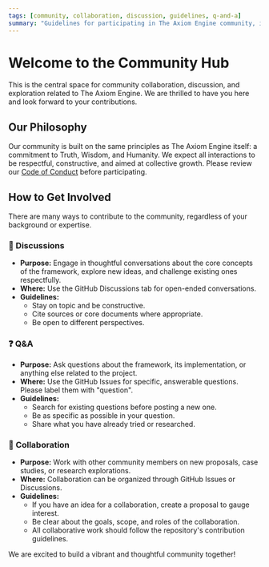 ```yaml
---
tags: [community, collaboration, discussion, guidelines, q-and-a]
summary: "Guidelines for participating in The Axiom Engine community, including discussions, Q&A, and collaboration."
---
```


# Welcome to the Community Hub

This is the central space for community collaboration, discussion, and exploration related to The Axiom Engine. We are thrilled to have you here and look forward to your contributions.

## Our Philosophy

Our community is built on the same principles as The Axiom Engine itself: a commitment to Truth, Wisdom, and Humanity. We expect all interactions to be respectful, constructive, and aimed at collective growth. Please review our [Code of Conduct](../CODE_OF_CONDUCT.md) before participating.

## How to Get Involved

There are many ways to contribute to the community, regardless of your background or expertise.

### 💬 Discussions

- **Purpose:** Engage in thoughtful conversations about the core concepts of the framework, explore new ideas, and challenge existing ones respectfully.
- **Where:** Use the GitHub Discussions tab for open-ended conversations.
- **Guidelines:**
  - Stay on topic and be constructive.
  - Cite sources or core documents where appropriate.
  - Be open to different perspectives.

### ❓ Q&A

- **Purpose:** Ask questions about the framework, its implementation, or anything else related to the project.
- **Where:** Use the GitHub Issues for specific, answerable questions. Please label them with "question".
- **Guidelines:**
  - Search for existing questions before posting a new one.
  - Be as specific as possible in your question.
  - Share what you have already tried or researched.

### 🤝 Collaboration

- **Purpose:** Work with other community members on new proposals, case studies, or research explorations.
- **Where:** Collaboration can be organized through GitHub Issues or Discussions.
- **Guidelines:**
  - If you have an idea for a collaboration, create a proposal to gauge interest.
  - Be clear about the goals, scope, and roles of the collaboration.
  - All collaborative work should follow the repository's contribution guidelines.

We are excited to build a vibrant and thoughtful community together!
